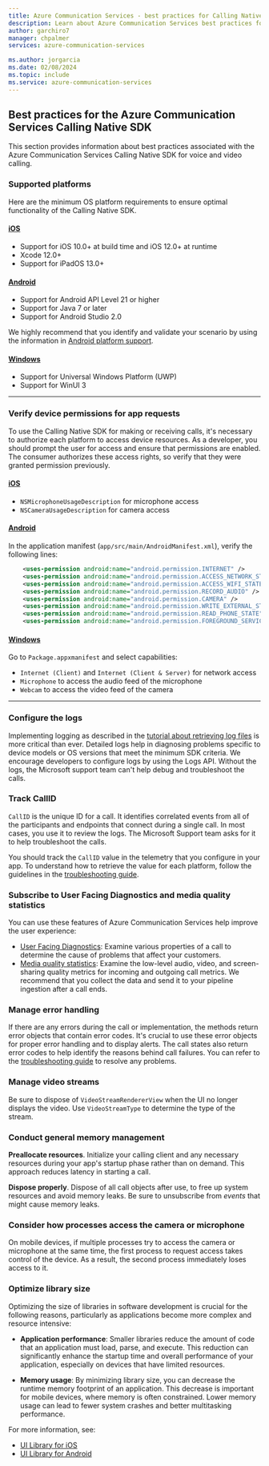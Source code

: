 ```yaml
---
title: Azure Communication Services - best practices for Calling Native SDK
description: Learn about Azure Communication Services best practices for the Calling Native SDK.
author: garchiro7
manager: chpalmer
services: azure-communication-services

ms.author: jorgarcia
ms.date: 02/08/2024
ms.topic: include
ms.service: azure-communication-services
---
```


## Best practices for the Azure Communication Services Calling Native SDK

This section provides information about best practices associated with the Azure Communication Services Calling Native SDK for voice and video calling.

### Supported platforms

Here are the minimum OS platform requirements to ensure optimal functionality of the Calling Native SDK.

#### [iOS](#tab/ios)

- Support for iOS 10.0+ at build time and iOS 12.0+ at runtime
- Xcode 12.0+
- Support for iPadOS 13.0+

#### [Android](#tab/android)

- Support for Android API Level 21 or higher
- Support for Java 7 or later
- Support for Android Studio 2.0

We highly recommend that you identify and validate your scenario by using the information in [Android platform support](../sdk-options.md?#android-platform-support).

#### [Windows](#tab/windows)

- Support for Universal Windows Platform (UWP)
- Support for WinUI 3

---

### Verify device permissions for app requests

To use the Calling Native SDK for making or receiving calls, it's necessary to authorize each platform to access device resources. As a developer, you should prompt the user for access and ensure that permissions are enabled. The consumer authorizes these access rights, so verify that they were granted permission previously.

#### [iOS](#tab/ios)

- `NSMicrophoneUsageDescription` for microphone access
- `NSCameraUsageDescription` for camera access

#### [Android](#tab/android)

In the application manifest (`app/src/main/AndroidManifest.xml`), verify the following lines:

```xml
    <uses-permission android:name="android.permission.INTERNET" />
    <uses-permission android:name="android.permission.ACCESS_NETWORK_STATE" />
    <uses-permission android:name="android.permission.ACCESS_WIFI_STATE" />
    <uses-permission android:name="android.permission.RECORD_AUDIO" />
    <uses-permission android:name="android.permission.CAMERA" />
    <uses-permission android:name="android.permission.WRITE_EXTERNAL_STORAGE" />
    <uses-permission android:name="android.permission.READ_PHONE_STATE" />
    <uses-permission android:name="android.permission.FOREGROUND_SERVICE_MICROPHONE" />
```

#### [Windows](#tab/windows)

Go to `Package.appxmanifest` and select capabilities:

- `Internet (Client)` and `Internet (Client & Server)` for network access
- `Microphone` to access the audio feed of the microphone
- `Webcam` to access the video feed of the camera

---

### Configure the logs

Implementing logging as described in the [tutorial about retrieving log files](../../tutorials/log-file-retrieval-tutorial.md) is more critical than ever. Detailed logs help in diagnosing problems specific to device models or OS versions that meet the minimum SDK criteria. We encourage developers to configure logs by using the Logs API. Without the logs, the Microsoft support team can't help debug and troubleshoot the calls.

### Track CallID

`CallID` is the unique ID for a call. It identifies correlated events from all of the participants and endpoints that connect during a single call. In most cases, you use it to review the logs. The Microsoft Support team asks for it to help troubleshoot the calls.

You should track the `CallID` value in the telemetry that you configure in your app. To understand how to retrieve the value for each platform, follow the guidelines in the [troubleshooting guide](../troubleshooting-info.md).

### Subscribe to User Facing Diagnostics and media quality statistics

You can use these features of Azure Communication Services help improve the user experience:

- [User Facing Diagnostics](../voice-video-calling/user-facing-diagnostics.md): Examine various properties of a call to determine the cause of problems that affect your customers.
- [Media quality statistics](../voice-video-calling/media-quality-sdk.md): Examine the low-level audio, video, and screen-sharing quality metrics for incoming and outgoing call metrics. We recommend that you collect the data and send it to your pipeline ingestion after a call ends.

### Manage error handling

If there are any errors during the call or implementation, the methods return error objects that contain error codes. It's crucial to use these error objects for proper error handling and to display alerts. The call states also return error codes to help identify the reasons behind call failures. You can refer to the [troubleshooting guide](../troubleshooting-info.md) to resolve any problems.

### Manage video streams

Be sure to dispose of `VideoStreamRendererView` when the UI no longer displays the video. Use `VideoStreamType` to determine the type of the stream.

### Conduct general memory management

**Preallocate resources**. Initialize your calling client and any necessary resources during your app's startup phase rather than on demand. This approach reduces latency in starting a call.

**Dispose properly**. Dispose of all call objects after use, to free up system resources and avoid memory leaks. Be sure to unsubscribe from *events* that might cause memory leaks.

### Consider how processes access the camera or microphone

On mobile devices, if multiple processes try to access the camera or microphone at the same time, the first process to request access takes control of the device. As a result, the second process immediately loses access to it.

### Optimize library size

Optimizing the size of libraries in software development is crucial for the following reasons, particularly as applications become more complex and resource intensive:

- **Application performance**: Smaller libraries reduce the amount of code that an application must load, parse, and execute. This reduction can significantly enhance the startup time and overall performance of your application, especially on devices that have limited resources.

- **Memory usage**: By minimizing library size, you can decrease the runtime memory footprint of an application. This decrease is important for mobile devices, where memory is often constrained. Lower memory usage can lead to fewer system crashes and better multitasking performance.

For more information, see:

- [UI Library for iOS](https://github.com/Azure/communication-ui-library-ios/wiki/Calling-Composite-Demo-Application-Size)
- [UI Library for Android](https://github.com/Azure/communication-ui-library-android/wiki/Calling-Composite-Demo-Application-Size)

